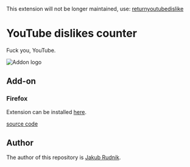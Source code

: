 This extension will not be longer maintained, use: [returnyoutubedislike](https://returnyoutubedislike.com/)

# YouTube dislikes counter

Fuck you, YouTube.

![Addon logo](https://addons.mozilla.org/user-media/addon_icons/2729/2729721-128.png?modified=041713c6&1637347734357)

## Add-on

### Firefox

Extension can be installed [here](https://addons.mozilla.org/en-US/firefox/addon/youtube-dislikes-counter/).

[source code](firefox/)

## Author

The author of this repository is [Jakub Rudnik](https://github.com/Zeraye).
